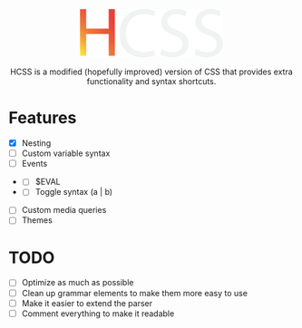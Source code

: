 <p align="center">
  <img src="/HCSS%20Logo.svg" width="50%">
</p>
<p align="center">HCSS is a modified (hopefully improved) version of CSS that provides extra functionality and syntax shortcuts.</p>

# Features
- [x] Nesting
- [ ] Custom variable syntax
- [ ] Events
- - [ ] $EVAL
- - [ ] Toggle syntax (a | b)
- [ ] Custom media queries
- [ ] Themes

# TODO
- [ ] Optimize as much as possible
- [ ] Clean up grammar elements to make them more easy to use
- [ ] Make it easier to extend the parser
- [ ] Comment everything to make it readable
